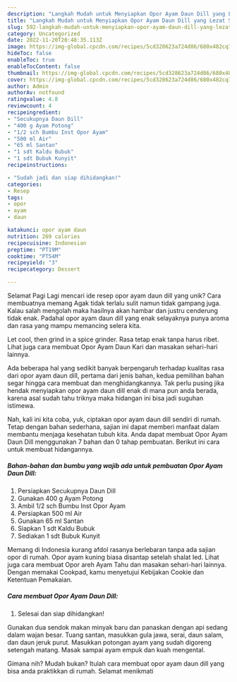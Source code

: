 ```yaml
---
description: "Langkah Mudah untuk Menyiapkan Opor Ayam Daun Dill yang Lezat Sekali, Lezat"
title: "Langkah Mudah untuk Menyiapkan Opor Ayam Daun Dill yang Lezat Sekali, Lezat"
slug: 592-langkah-mudah-untuk-menyiapkan-opor-ayam-daun-dill-yang-lezat-sekali-lezat
category: Uncategorized
date: 2022-11-20T20:48:35.113Z
image: https://img-global.cpcdn.com/recipes/5cd328623a724d86/680x482cq70/opor-ayam-daun-dill-foto-resep-utama.jpg
hideToc: false
enableToc: true
enableTocContent: false
thumbnail: https://img-global.cpcdn.com/recipes/5cd328623a724d86/680x482cq70/opor-ayam-daun-dill-foto-resep-utama.jpg
cover: https://img-global.cpcdn.com/recipes/5cd328623a724d86/680x482cq70/opor-ayam-daun-dill-foto-resep-utama.jpg
author: Admin
authorAv: notfound
ratingvalue: 4.8
reviewcount: 4
recipeingredient:
- "Secukupnya Daun Dill"
- "400 g Ayam Potong"
- "1/2 sch Bumbu Inst Opor Ayam"
- "500 ml Air"
- "65 ml Santan"
- "1 sdt Kaldu Bubuk"
- "1 sdt Bubuk Kunyit"
recipeinstructions:

- "Sudah jadi dan siap dihidangkan!"
categories:
- Resep
tags:
- opor
- ayam
- daun

katakunci: opor ayam daun 
nutrition: 269 calories
recipecuisine: Indonesian
preptime: "PT19M"
cooktime: "PT54M"
recipeyield: "3"
recipecategory: Dessert

---
```



Selamat Pagi Lagi mencari ide resep opor ayam daun dill yang unik? Cara membuatnya memang Agak tidak terlalu sulit namun tidak gampang juga. Kalau salah mengolah maka hasilnya akan hambar dan justru cenderung tidak enak. Padahal opor ayam daun dill yang enak selayaknya punya aroma dan rasa yang mampu memancing selera kita.


Let cool, then grind in a spice grinder. Rasa tetap enak tanpa harus ribet. Lihat juga cara membuat Opor Ayam Daun Kari dan masakan sehari-hari lainnya.

Ada beberapa hal yang sedikit banyak berpengaruh terhadap kualitas rasa dari opor ayam daun dill, pertama dari jenis bahan, kedua pemilihan bahan segar hingga cara membuat dan menghidangkannya. Tak perlu pusing jika hendak menyiapkan opor ayam daun dill enak di mana pun anda berada, karena asal sudah tahu triknya maka hidangan ini bisa jadi suguhan istimewa.


Nah, kali ini kita coba, yuk, ciptakan opor ayam daun dill sendiri di rumah. Tetap dengan bahan sederhana, sajian ini dapat memberi manfaat dalam membantu menjaga kesehatan tubuh kita. Anda dapat membuat Opor Ayam Daun Dill menggunakan 7 bahan dan 0 tahap pembuatan. Berikut ini cara untuk membuat hidangannya.

<!--inarticleads1-->

##### Bahan-bahan dan bumbu yang wajib ada untuk pembuatan Opor Ayam Daun Dill:

1. Persiapkan Secukupnya Daun Dill
1. Gunakan 400 g Ayam Potong
1. Ambil 1/2 sch Bumbu Inst Opor Ayam
1. Persiapkan 500 ml Air
1. Gunakan 65 ml Santan
1. Siapkan 1 sdt Kaldu Bubuk
1. Sediakan 1 sdt Bubuk Kunyit


Memang di Indonesia kurang afdol rasanya berlebaran tanpa ada sajian opor di rumah. Opor ayam kuning biasa disantap setelah shalat Ied. Lihat juga cara membuat Opor areh Ayam Tahu dan masakan sehari-hari lainnya. Dengan memakai Cookpad, kamu menyetujui Kebijakan Cookie dan Ketentuan Pemakaian. 

<!--inarticleads2-->

##### Cara membuat Opor Ayam Daun Dill:


1. Selesai dan siap dihidangkan!

Gunakan dua sendok makan minyak baru dan panaskan dengan api sedang dalam wajan besar. Tuang santan, masukkan gula jawa, serai, daun salam, dan daun jeruk purut. Masukkan potongan ayam yang sudah digoreng setengah matang. Masak sampai ayam empuk dan kuah mengental. 

Gimana nih? Mudah bukan? Itulah cara membuat opor ayam daun dill yang bisa anda praktikkan di rumah. Selamat menikmati
